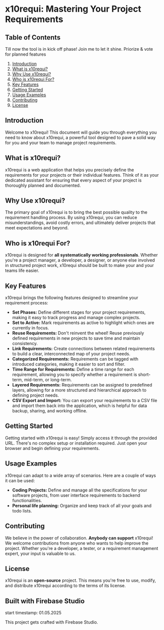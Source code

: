 
# x10requi: Mastering Your Project Requirements

## Table of Contents

Till now the tool is in kick off phase!
Join me to let it shine.
Priorize & vote for planned features

1.  [Introduction](#introduction)
2.  [What is x10requi?](#what-is-x10requi)
3.  [Why Use x10requi?](#why-use-x10requi)
4.  [Who is x10requi For?](#who-is-x10requi-for)
5.  [Key Features](#key-features)
6.  [Getting Started](#getting-started)
7.  [Usage Examples](#usage-examples)
8.  [Contributing](#contributing)
9.  [License](#license)

## Introduction

Welcome to x10requi! This document will guide you through everything you need to know about x10requi, a powerful tool designed to pave a solid way for you and your team to manage project requirements.

## What is x10requi?

x10requi is a web application that helps you precisely define the requirements for your projects or their individual features. Think of it as your dedicated assistant for ensuring that every aspect of your project is thoroughly planned and documented.

## Why Use x10requi?

The primary goal of x10requi is to bring the best possible quality to the requirement handling process. By using x10requi, you can reduce misunderstandings, avoid costly errors, and ultimately deliver projects that meet expectations and beyond.

## Who is x10requi For?

x10requi is designed for **all systematically working professionals**. Whether you're a project manager, a developer, a designer, or anyone else involved in structured project work, x10requi should be built to make your and your teams life easier.

## Key Features

x10requi brings the following features designed to streamline your requirement process:

*   **Set Phases:** Define different stages for your project requirements, making it easy to track progress and manage complex projects.
*   **Set to Active:** Mark requirements as active to highlight which ones are currently in focus.
*   **Reuse Requirements:** Don't reinvent the wheel! Reuse previously defined requirements in new projects to save time and maintain consistency.
*   **Link Requirements:** Create connections between related requirements to build a clear, interconnected map of your project needs.
*   **Categorized Requirements:** Requirements can be tagged with introduced categories, making it easier to sort and filter.
* **Time Range for Requirements:** Define a time range for each requirement, allowing you to specify whether a requirement is short-term, mid-term, or long-term.
*   **Layered Requirements:** Requirements can be assigned to predefined layers, allowing for a more structured and hierarchical approach to defining project needs.
*   **CSV Export and Import:** You can export your requirements to a CSV file and import them back into the application, which is helpful for data backup, sharing, and working offline.



## Getting Started

Getting started with x10requi is easy! Simply access it through the provided URL. There's no complex setup or installation required. Just open your browser and begin defining your requirements.

## Usage Examples

x10requi can adapt to a wide array of scenarios. Here are a couple of ways it can be used:

*   **Coding Projects:** Define and manage all the specifications for your software projects, from user interface requirements to backend functionalities.
*   **Personal life planning:** Organize and keep track of all your goals and todo lists.

## Contributing

We believe in the power of collaboration. **Anybody can support** x10requi! We welcome contributions from anyone who wants to help improve the project. Whether you're a developer, a tester, or a requirement management expert, your input is valuable to us.

## License

x10requi is an **open-source** project. This means you're free to use, modify, and distribute x10requi according to the terms of its license.


## Built with Firebase Studio
start timestamp: 01.05.2025

This project gets crafted with Firebase Studio. 
